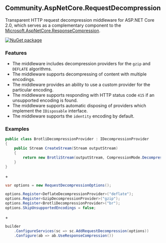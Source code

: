 ## Community.AspNetCore.RequestDecompression

Transparent HTTP request decompression middleware for ASP.NET Core 2.0, which serves as a complementary component to the [Microsoft.AspNetCore.ResponseCompression](https://www.nuget.org/packages/Microsoft.AspNetCore.ResponseCompression/).

[![NuGet package](https://img.shields.io/nuget/v/Community.AspNetCore.RequestDecompression.svg?style=flat-square)](https://www.nuget.org/packages/Community.AspNetCore.RequestDecompression)

### Features

- The middleware includes decompression providers for the `gzip` and `DEFLATE` algorithms.
- The middleware supports decompressing of content with multiple encodings.
- The middleware provides an ability to use a custom provider for the particular encoding.
- The middleware supports responding with HTTP status code `415` if an unsupported encoding is found.
- The middleware supports automatic disposing of providers which implement the `IDisposable` interface.
- The middleware supports the `identity` encoding by default.

### Examples

```cs
public class BrotliDecompressionProvider : IDecompressionProvider
{
    public Stream CreateStream(Stream outputStream)
    {
        return new BrotliStream(outputStream, CompressionMode.Decompress);
    }
}
```
\+
```cs
var options = new RequestDecompressionOptions();

options.Register<DeflateDecompressionProvider>("deflate");
options.Register<GzipDecompressionProvider>("gzip");
options.Register<BrotliDecompressionProvider>("br");
options.SkipUnsupportedEncodings = false;
```
\+
```cs
builder
    .ConfigureServices(sc => sc.AddRequestDecompression(options))
    .Configure(ab => ab.UseResponseCompression())
```